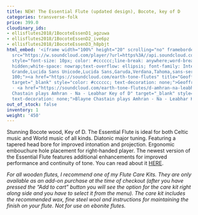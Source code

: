 ```yaml
---
title: NEW! The Essential Flute (updated design), Bocote, key of D
categories: transverse-folk
price: 399.0
cloudinary_ids:
- ellisflutes2018/1BocoteEssenD1_agzuwa
- ellisflutes2018/1BocoteEssenD2_ive6pz
- ellisflutes2018/1BocoteEssenD3_h8pbjt
html_embed: '<iframe width="100%" height="20" scrolling="no" frameborder="no" allow="autoplay"
  src="https://w.soundcloud.com/player/?url=https%3A//api.soundcloud.com/tracks/486027465&color=%23ff5500&inverse=false&auto_play=false&show_user=true"></iframe><div
  style="font-size: 10px; color: #cccccc;line-break: anywhere;word-break: normal;overflow:
  hidden;white-space: nowrap;text-overflow: ellipsis; font-family: Interstate,Lucida
  Grande,Lucida Sans Unicode,Lucida Sans,Garuda,Verdana,Tahoma,sans-serif;font-weight:
  100;"><a href="https://soundcloud.com/earth-tone-flutes" title="Geoffrey Ellis Flutes"
  target="_blank" style="color: #cccccc; text-decoration: none;">Geoffrey Ellis Flutes</a>
  · <a href="https://soundcloud.com/earth-tone-flutes/d-amhran-na-leabhar" title="Blayne
  Chastain plays Amhran - Na - Leabhar Key of D" target="_blank" style="color: #cccccc;
  text-decoration: none;">Blayne Chastain plays Amhran - Na - Leabhar Key of D</a></div>'
out_of_stock: false
inventory: 1
weight: '450'
---
```


Stunning Bocote wood, Key of D.  The Essential Flute is ideal for both Celtic music and World music of all kinds. Diatonic major tuning. Featuring a tapered head bore for improved intonation and projection. Ergonomic embouchure hole placement for right-handed player.  The newest version of the Essential Flute features additional enhancements for improved performance and continuity of tone.  You can read about it [HERE](https://www.ellisflutes.com/world-flutes/transverse-folk). 

*For all wooden flutes, I recommend one of my Flute Care Kits.  They are only available as an add-on purchase at the time of checkout (after you have pressed the “Add to cart” button you will see the option for the care kit right along side and you have to select it from the menu). The care kit includes the recommended wax, fine steel wool and instructions for maintaining the finish on your flute.  Not for use on ebonite flutes.*